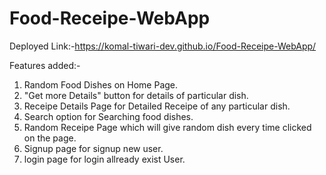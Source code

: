 # Food-Receipe-WebApp
Deployed Link:-https://komal-tiwari-dev.github.io/Food-Receipe-WebApp/

Features added:-
1) Random Food Dishes on Home Page.
2) "Get more Details" button for details of particular dish.
3) Receipe Details Page for Detailed Receipe of any particular dish.
4) Search option for Searching food dishes.
5) Random Receipe Page which will give random dish every time clicked on the page.
6) Signup page for signup new user.
7) login page for login allready exist User.
